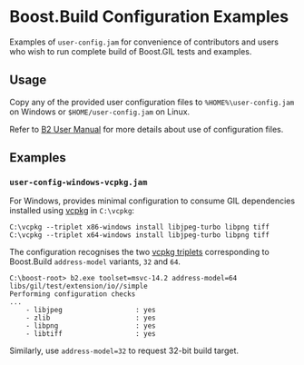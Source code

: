 # Boost.Build Configuration Examples

Examples of `user-config.jam` for convenience of contributors and
users who wish to run complete build of Boost.GIL tests and examples.

## Usage

Copy any of the provided user configuration files to `%HOME%\user-config.jam`
on Windows or `$HOME/user-config.jam` on Linux.

Refer to [B2 User Manual](https://www.bfgroup.xyz/b2/manual/release/index.html)
for more details about use of configuration files.

## Examples

### `user-config-windows-vcpkg.jam`

For Windows, provides minimal configuration to consume GIL dependencies
installed using [vcpkg](https://github.com/Microsoft/vcpkg) in `C:\vcpkg`:

```console
C:\vcpkg --triplet x86-windows install libjpeg-turbo libpng tiff
C:\vcpkg --triplet x64-windows install libjpeg-turbo libpng tiff
```

The configuration recognises the two [vcpkg triplets](https://github.com/microsoft/vcpkg/blob/master/docs/users/triplets.md)
corresponding to Boost.Build `address-model` variants, `32` and `64`.


```console
C:\boost-root> b2.exe toolset=msvc-14.2 address-model=64 libs/gil/test/extension/io//simple
Performing configuration checks
...
    - libjpeg                  : yes
    - zlib                     : yes
    - libpng                   : yes
    - libtiff                  : yes
```

Similarly, use `address-model=32` to request 32-bit build target.
